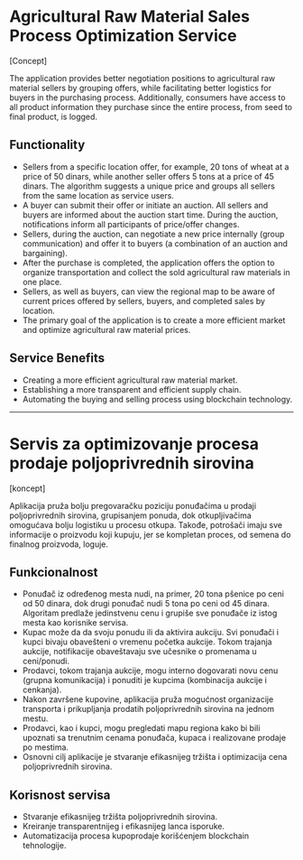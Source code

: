 # Agricultural Raw Material Sales Process Optimization Service

[Concept]

The application provides better negotiation positions to agricultural raw material sellers by grouping offers, while facilitating better logistics for buyers in the purchasing process. Additionally, consumers have access to all product information they purchase since the entire process, from seed to final product, is logged.

## Functionality

- Sellers from a specific location offer, for example, 20 tons of wheat at a price of 50 dinars, while another seller offers 5 tons at a price of 45 dinars. The algorithm suggests a unique price and groups all sellers from the same location as service users.
- A buyer can submit their offer or initiate an auction. All sellers and buyers are informed about the auction start time. During the auction, notifications inform all participants of price/offer changes.
- Sellers, during the auction, can negotiate a new price internally (group communication) and offer it to buyers (a combination of an auction and bargaining).
- After the purchase is completed, the application offers the option to organize transportation and collect the sold agricultural raw materials in one place.
- Sellers, as well as buyers, can view the regional map to be aware of current prices offered by sellers, buyers, and completed sales by location.
- The primary goal of the application is to create a more efficient market and optimize agricultural raw material prices.

## Service Benefits

- Creating a more efficient agricultural raw material market.
- Establishing a more transparent and efficient supply chain.
- Automating the buying and selling process using blockchain technology.

-----------------------------------------------------------------------------------

# Servis za optimizovanje procesa prodaje poljoprivrednih sirovina

[koncept]

Aplikacija pruža bolju pregovaračku poziciju ponuđačima u prodaji poljoprivrednih sirovina, grupisanjem ponuda, dok otkupljivačima omogućava bolju logistiku u procesu otkupa. Takođe, potrošači imaju sve informacije o proizvodu koji kupuju, jer se kompletan proces, od semena do finalnog proizvoda, loguje.

## Funkcionalnost

- Ponuđač iz određenog mesta nudi, na primer, 20 tona pšenice po ceni od 50 dinara, dok drugi ponuđač nudi 5 tona po ceni od 45 dinara. Algoritam predlaže jedinstvenu cenu i grupiše sve ponuđače iz istog mesta kao korisnike servisa.
- Kupac može da da svoju ponudu ili da aktivira aukciju. Svi ponuđači i kupci bivaju obavešteni o vremenu početka aukcije. Tokom trajanja aukcije, notifikacije obaveštavaju sve učesnike o promenama u ceni/ponudi.
- Prodavci, tokom trajanja aukcije, mogu interno dogovarati novu cenu (grupna komunikacija) i ponuditi je kupcima (kombinacija aukcije i cenkanja).
- Nakon završene kupovine, aplikacija pruža mogućnost organizacije transporta i prikupljanja prodatih poljoprivrednih sirovina na jednom mestu.
- Prodavci, kao i kupci, mogu pregledati mapu regiona kako bi bili upoznati sa trenutnim cenama ponuđača, kupaca i realizovane prodaje po mestima.
- Osnovni cilj aplikacije je stvaranje efikasnijeg tržišta i optimizacija cena poljoprivrednih sirovina.

## Korisnost servisa

- Stvaranje efikasnijeg tržišta poljoprivrednih sirovina.
- Kreiranje transparentnijeg i efikasnijeg lanca isporuke.
- Automatizacija procesa kupoprodaje korišćenjem blockchain tehnologije.
